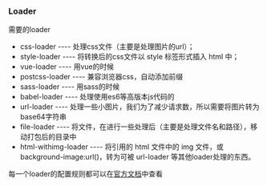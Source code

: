 ### Loader

需要的loader

- css-loader            ---- 处理css文件（主要是处理图片的url）；
- style-loader          ---- 将转换后的css文件以 style 标签形式插入 html 中；
- vue-loader            ---- 用vue的时候
- postcss-loader        ---- 兼容浏览器css，自动添加前缀
- sass-loader           ---- 用sass的时候
- babel-loader          ---- 处理使用es6等高版本js代码的
- url-loader            ---- 处理一些小图片，我们为了减少请求数，所以需要将图片转为base64字符串
- file-loader           ---- 将文件，在进行一些处理后（主要是处理文件名和路径），移动打包后的目录中
- html-withimg-loader   ---- 将引用的 html 文件中的 img 文件，或background-image:url()，转为可被 url-loader 等其他loader处理的东西。

每一个loader的配置规则都可以在<a href="https://www.webpackjs.com/loaders/" target="_black">官方文档</a>中查看